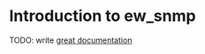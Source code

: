 # Introduction to ew_snmp

TODO: write [great documentation](http://jacobian.org/writing/great-documentation/what-to-write/)
